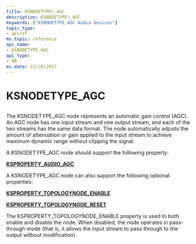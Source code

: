 ```yaml
---
title: KSNODETYPE\_AGC
description: KSNODETYPE\_AGC
keywords: ["KSNODETYPE_AGC Audio Devices"]
topic_type:
- apiref
ms.topic: reference
api_name:
- KSNODETYPE_AGC
api_type:
- NA
ms.date: 11/28/2017
---
```


# KSNODETYPE\_AGC


## <span id="ddk_ksnodetype_agc_ks"></span><span id="DDK_KSNODETYPE_AGC_KS"></span>


The KSNODETYPE\_AGC node represents an automatic gain control (AGC). An AGC node has one input stream and one output stream, and each of the two streams has the same data format. The node automatically adjusts the amount of attenuation or gain applied to the input stream to achieve maximum dynamic range without clipping the signal.

A KSNODETYPE\_AGC node should support the following property:

[**KSPROPERTY\_AUDIO\_AGC**](ksproperty-audio-agc.md)

A KSNODETYPE\_AGC node can also support the following optional properties:

[**KSPROPERTY\_TOPOLOGYNODE\_ENABLE**](ksproperty-topologynode-enable.md)

[**KSPROPERTY\_TOPOLOGYNODE\_RESET**](ksproperty-topologynode-reset.md)

The KSPROPERTY\_TOPOLOGYNODE\_ENABLE property is used to both enable and disable the node. When disabled, the node operates in pass-through mode (that is, it allows the input stream to pass through to the output without modification).

 

 





